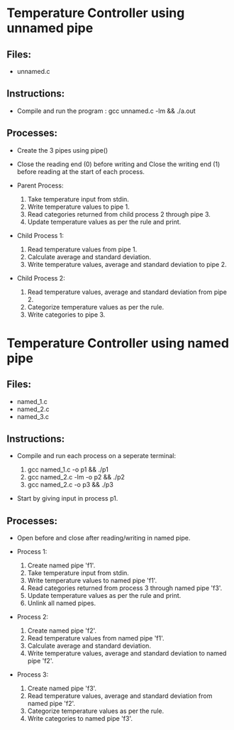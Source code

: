 # Temperature Controller using unnamed pipe

## Files:

- unnamed.c

## Instructions: 

- Compile and run the program : gcc unnamed.c -lm && ./a.out

## Processes:

- Create the 3 pipes using pipe()
- Close the reading end (0) before writing and
  Close the writing end (1) before reading at the start of each process.

- Parent Process: 
  1. Take temperature input from stdin.
  2. Write temperature values to pipe 1.
  3. Read categories returned from child process 2 through pipe 3.
  4. Update temperature values as per the rule and print.
  
- Child Process 1:
  1. Read temperature values from pipe 1.
  2. Calculate average and standard deviation.
  3. Write temperature values, average and standard deviation to pipe 2.
  
- Child Process 2:
  1. Read temperature values, average and standard deviation from pipe 2.
  2. Categorize temperature values as per the rule.
  3. Write categories to pipe 3.
  
  
# Temperature Controller using named pipe

## Files:

- named_1.c
- named_2.c
- named_3.c

## Instructions:

- Compile and run each process on a seperate terminal:
	1. gcc named_1.c -o p1 && ./p1
	2. gcc named_2.c -lm -o p2 && ./p2
	3. gcc named_2.c -o p3 && ./p3
	
- Start by giving input in process p1.

## Processes:

- Open before and close after reading/writing in named pipe.

- Process 1:
  1. Create named pipe 'f1'.
  2. Take temperature input from stdin.
  3. Write temperature values to named pipe 'f1'.
  4. Read categories returned from process 3 through named pipe 'f3'.
  5. Update temperature values as per the rule and print.
  6. Unlink all named pipes.

- Process 2:
  1. Create named pipe 'f2'.
  2. Read temperature values from named pipe 'f1'.
  3. Calculate average and standard deviation.
  4. Write temperature values, average and standard deviation to named pipe 'f2'.
  
- Process 3:
  1. Create named pipe 'f3'.
  2. Read temperature values, average and standard deviation from named pipe 'f2'.
  3. Categorize temperature values as per the rule.
  4. Write categories to named pipe 'f3'.

